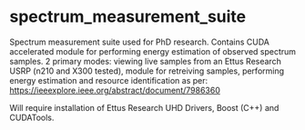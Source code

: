 # spectrum_measurement_suite

Spectrum measurement suite used for PhD research. Contains CUDA accelerated module for performing energy estimation of observed spectrum samples. 2 primary modes: viewing live samples from an Ettus Research USRP (n210 and X300 tested), module for retreiving samples, performing energy estimation and resource identification as per: https://ieeexplore.ieee.org/abstract/document/7986360

Will require installation of Ettus Research UHD Drivers, Boost (C++) and CUDATools. 
